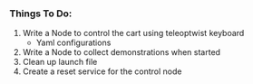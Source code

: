 ### Things To Do:
1. Write a Node to control the cart using teleoptwist keyboard
    - Yaml configurations
2. Write a Node to collect demonstrations when started
3. Clean up launch file
4. Create a reset service for the control node